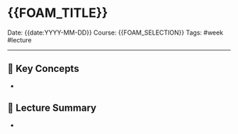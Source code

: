 # {{FOAM_TITLE}}

Date: {{date:YYYY-MM-DD}}
Course: {{FOAM_SELECTION}}
Tags: #week #lecture

---
## 🧠 Key Concepts
- 

## 📖 Lecture Summary
- 

